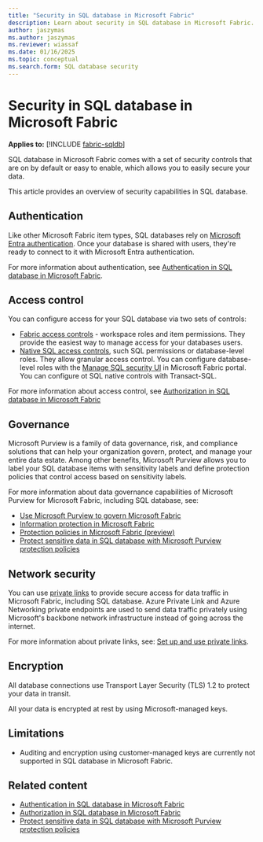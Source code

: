 ```yaml
---
title: "Security in SQL database in Microsoft Fabric"
description: Learn about security in SQL database in Microsoft Fabric.
author: jaszymas
ms.author: jaszymas
ms.reviewer: wiassaf
ms.date: 01/16/2025
ms.topic: conceptual
ms.search.form: SQL database security
---
```

# Security in SQL database in Microsoft Fabric

**Applies to:** [!INCLUDE [fabric-sqldb](../includes/applies-to-version/fabric-sqldb.md)]

SQL database in Microsoft Fabric comes with a set of security controls that are on by default or easy to enable, which allows you to easily secure your data.

This article provides an overview of security capabilities in SQL database.

## Authentication

Like other Microsoft Fabric item types, SQL databases rely on [Microsoft Entra authentication](/entra/identity/authentication/overview-authentication). Once your database is shared with users, they're ready to connect to it with Microsoft Entra authentication.

For more information about authentication, see [Authentication in SQL database in Microsoft Fabric](authentication.md).

## Access control

You can configure access for your SQL database via two sets of controls:

- [Fabric access controls](authorization.md#fabric-access-controls) - workspace roles and item permissions. They provide the easiest way to manage access for your databases users.  
- [Native SQL access controls](authorization.md#sql-access-controls), such SQL permissions or database-level roles. They allow granular access control. You can configure database-level roles with the [Manage SQL security UI](configure-sql-access-controls.md#manage-sql-database-level-roles-from-fabric-portal) in Microsoft Fabric portal. You can configure ot SQL native controls with Transact-SQL.

For more information about access control, see [Authorization in SQL database in Microsoft Fabric](authorization.md)

## Governance

Microsoft Purview is a family of data governance, risk, and compliance solutions that can help your organization govern, protect, and manage your entire data estate. Among other benefits, Microsoft Purview allows you to label your SQL database items with sensitivity labels and define protection policies that control access based on sensitivity labels.

For more information about data governance capabilities of Microsoft Purview for Microsoft Fabric, including SQL database, see:

- [Use Microsoft Purview to govern Microsoft Fabric](../../governance/microsoft-purview-fabric.md)
- [Information protection in Microsoft Fabric](../../governance/information-protection.md)
- [Protection policies in Microsoft Fabric (preview)](../../governance/protection-policies-overview.md)
- [Protect sensitive data in SQL database with Microsoft Purview protection policies](protect-databases-with-protection-policies.md)

## Network security

You can use [private links](../../security/security-private-links-overview.md) to provide secure access for data traffic in Microsoft Fabric, including SQL database. Azure Private Link and Azure Networking private endpoints are used to send data traffic privately using Microsoft's backbone network infrastructure instead of going across the internet.

For more information about private links, see: [Set up and use private links](../../security/security-private-links-use.md).

## Encryption

All database connections use Transport Layer Security (TLS) 1.2 to protect your data in transit.

All your data is encrypted at rest by using Microsoft-managed keys.

## Limitations

- Auditing and encryption using customer-managed keys are currently not supported in SQL database in Microsoft Fabric.

## Related content

- [Authentication in SQL database in Microsoft Fabric](authentication.md)
- [Authorization in SQL database in Microsoft Fabric](authorization.md)
- [Protect sensitive data in SQL database with Microsoft Purview protection policies](protect-databases-with-protection-policies.md)
